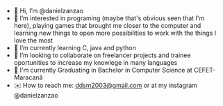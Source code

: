 - 👋 Hi, I’m @danielzanzao
- 👀 I’m interested in programing (maybe that's obvious seen that I'm here), playing games that brought me closer to the computer and learning new things to open more possibilities to work with the things I love the most
- 🌱 I’m currently learning C, java and python
- 💞️ I’m looking to collaborate on freelancer projects and trainee oportunities to increase my knowlege in many languages 
- 📖 I'm currently Graduating in Bachelor in Computer Science at CEFET-Maracanã 
- ✉️ How to reach me: ddsm2003@gmail.com or at my instagram @danielzanzao
